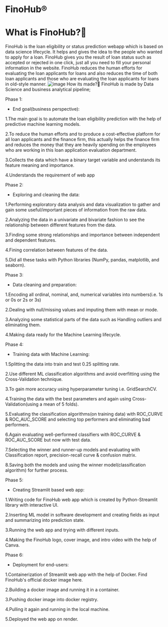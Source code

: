 # FinoHub®
# What is FinoHub?🤔
 FinoHub is the loan eligibility or status prediction webapp which is based on data science lifecycle. It helps and gives the idea to the people who wanted to apply for a loan. FinoHub gives you the result of loan status such as accepted or rejected in one click, just all you need to fill your personal information in the website. FinoHub reduces the human efforts for evaluating the loan applicants for loans and also reduces the time of both loan applicants and those who are evaluating the loan applicants for loans in old-style manner.
 ![image](https://user-images.githubusercontent.com/72154096/221375676-0adaca57-78b4-49b2-b67a-ec2f94b4592f.png)
How its made?🍨
 FinoHub is made by Data Science and business analytical pipeline;

Phase 1:

  * End goal(business perspective):
  
  1.The main goal is to automate the loan eligibility prediction with the help of predictive machine learning models.
  
  2.To reduce the human efforts and to produce a cost-effective platform for all loan applicants and the finance firm, this actually helps the finance firm and reduces the money that they are heavily spending on the employees who are working in this loan application evaluation department.
  
  3.Collects the data which have a binary target variable and understands its feature meaning and importance.
  
  4.Understands the requirement of web app
  
Phase 2:

 * Exploring and cleaning the data:

 1.Performing exploratory data analysis and data visualization to gather and gain some useful/important pieces of information from the raw data.
 
 2.Analyzing the data in a univariate and bivariate fashion to see the relationship between different features from the data.
 
 3.Finding some strong relationships and importance between independent and dependent features.
 
 4.Fining correlation between features of the data.
 
 5.Did all these tasks with Python libraries (NumPy, pandas, matplotlib, and seaborn).
 

Phase 3:

  * Data cleaning and preparation:

  1.Encoding all ordinal, nominal, and, numerical variables into numbers(i.e. 1s or 0s or 2s or 3s)
  
  2.Dealing with null/missing values and imputing them with mean or mode.
  
  3.Analyzing some statistical parts of the data such as Handling outliers and eliminating them.
  
  4.Making data ready for the Machine Learning lifecycle.

Phase 4:

  * Training data with Machine Learning:

  1.Splitting the data into train and test 0.25 splitting rate.
  
  2.Use different ML classification algorithms and avoid overfitting using the Cross-Validation technique.
  
  3.To gain more accuracy using hyperparameter tuning i.e. GridSearchCV.
  
  4.Training the data with the best parameters and again using Cross-Validation(using a mean of 5 folds).
  
  5.Evaluating the classification algorithms(on training data) with ROC_CURVE & ROC_AUC_SCORE and selecting top performers and eliminating bad performers.
  
  6.Again evaluating well-performed classifiers with ROC_CURVE & ROC_AUC_SCORE but now with test data.
  
  7.Selecting the winner and runner-up models and evaluating with Classification report, precision-recall curve & confusion matrix.
  
  8.Saving both the models and using the winner model(classification algorithm) for further process.

Phase 5:

  * Creating Streamlit based web app:

  1.Writing code for FinoHub web app which is created by Python-Streamlit library with interactive UI.
  
  2.Inserting ML model in software development and creating fields as input and summarizing into prediction state.
  
  3.Running the web app and trying with different inputs.
  
  4.Making the FinoHub logo, cover image, and intro video with the help of Canva.

Phase 6:

  * Deployment for end-users:

  1.Containerization of Streamlit web app with the help of Docker. Find FinoHub's official docker image here.
  
  2.Building a docker image and running it in a container.
  
  3.Pushing docker image into docker registry.
  
  4.Pulling it again and running in the local machine.
  
  5.Deployed the web app on render.
